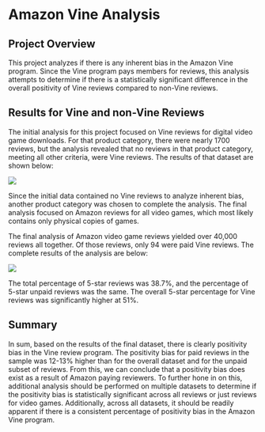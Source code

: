 # Amazon Vine Analysis

## Project Overview

This project analyzes if there is any inherent bias in the Amazon Vine program. Since the Vine program pays members for reviews, this analysis attempts to determine if there is a statistically significant difference in the overall positivity of Vine reviews compared to non-Vine reviews. 

## Results for Vine and non-Vine Reviews

The initial analysis for this project focused on Vine reviews for digital video game downloads. For that product category, there were nearly 1700 reviews, but the analysis revealed that no reviews in that product category, meeting all other criteria, were Vine reviews. The results of that dataset are shown below:



![](C:\Users\carla\OneDrive\Documents\GitHub\amazon_vine_analysis\images\image-20220417140204745.png)

Since the initial data contained no Vine reviews to analyze inherent bias, another product category was chosen to complete the analysis. The final analysis focused on Amazon reviews for all video games, which most likely contains only physical copies of games. 

The final analysis of Amazon video game reviews yielded over 40,000 reviews all together. Of those reviews, only 94 were paid Vine reviews. The complete results of the analysis are below:

![](C:\Users\carla\OneDrive\Documents\GitHub\amazon_vine_analysis\images\image-20220417135848835.png)

The total percentage of 5-star reviews was 38.7%, and the percentage of 5-star unpaid reviews was the same. The overall 5-star percentage for Vine reviews was significantly higher at 51%.

## Summary

In sum, based on the results of the final dataset, there is clearly positivity bias in the Vine review program. The positivity bias for paid reviews in the sample was 12-13% higher than for the overall dataset and for the unpaid subset of reviews. From this, we can conclude that a positivity bias does exist as a result of Amazon paying reviewers. To further hone in on this, additional analysis should be performed on multiple datasets to determine if the positivity bias is statistically significant across all reviews or just reviews for video games. Additionally, across all datasets, it should be readily apparent if there is a consistent percentage of positivity bias in the Amazon Vine program. 